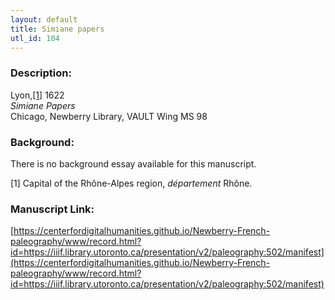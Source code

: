 ```yaml
---
layout: default
title: Simiane papers
utl_id: 104
---
```


### Description:

Lyon,<a id="_ftnref1">[[1]](#_ftn1)</a> 1622<br>
_Simiane Papers_<br>
Chicago, Newberry Library, VAULT Wing MS 98

### Background:

There is no background essay available for this manuscript.

<a id="_ftn1">[1]</a> Capital of the Rhône-Alpes region, _département_ Rhône. 

### Manuscript Link:

[https://centerfordigitalhumanities.github.io/Newberry-French-paleography/www/record.html?id=https://iiif.library.utoronto.ca/presentation/v2/paleography:502/manifest](https://centerfordigitalhumanities.github.io/Newberry-French-paleography/www/record.html?id=https://iiif.library.utoronto.ca/presentation/v2/paleography:502/manifest)
